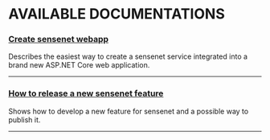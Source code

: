 # AVAILABLE DOCUMENTATIONS

### **[Create sensenet webapp](CreateSnWebAppFromTestProject.md "CreateSnWebAppFromTestProject.md")**
Describes the easiest way to create a sensenet service integrated into a brand new ASP.NET Core web application.

---
### **[How to release a new sensenet feature](NewFeatDevAndRelease.md "NewFeatDevAndRelease.md")**
Shows how to develop a new feature for sensenet and a possible way to publish it.

---

